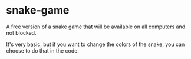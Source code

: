 # snake-game
A free version of a snake game that will be available on all computers and not blocked. 

It's very basic, but if you want to change the colors of the snake, you can choose to do that in the code. 
